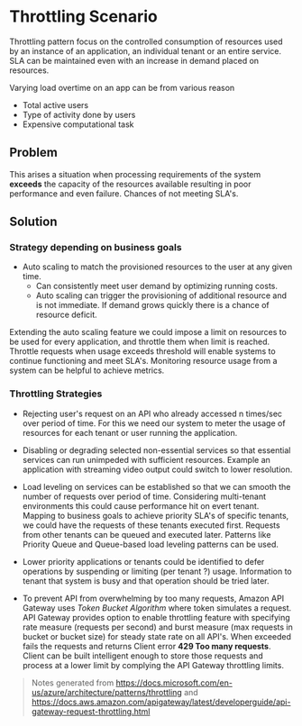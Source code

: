 # Throttling Scenario

Throttling pattern focus on the controlled consumption of resources used by an instance of an application, an individual tenant or an entire service. SLA can be maintained even with an increase in demand placed on resources.

Varying load overtime on an app can be from various reason

* Total active users
* Type of activity done by users
* Expensive computational task

## Problem

This arises a situation when processing requirements of the system **exceeds** the capacity of the resources available resulting in poor performance and even failure. Chances of not meeting SLA's.

## Solution

### Strategy depending on business goals

* Auto scaling to match the provisioned resources to the user at any given time.
    - Can consistently meet user demand by optimizing running costs.
    - Auto scaling can trigger the provisioning of additional resource and is not immediate. If demand grows quickly there is a chance of resource deficit.

Extending the auto scaling feature we could impose a limit on resources to be used for every application, and throttle them when limit is reached. Throttle requests when usage exceeds threshold will enable systems to continue functioning and meet SLA's. Monitoring resource usage from a system can be helpful to achieve metrics.

### Throttling Strategies

* Rejecting user's request on an API who already accessed n times/sec over period of time. For this we need our system to meter the usage of resources for each tenant or user running the application.

* Disabling or degrading selected non-essential services so that essential services can run unimpeded with sufficient resources. Example an application with streaming video output could switch to lower resolution.

* Load leveling on services can be established so that we can smooth the number of requests over period of time. Considering multi-tenant environments this could cause performance hit on evert tenant. Mapping to business goals to achieve priority SLA's of specific tenants, we could have the requests of these tenants executed first. Requests from other tenants can be queued and executed later. Patterns like Priority Queue and Queue-based load leveling patterns can be used.

* Lower priority applications or tenants could be identified to defer operations by suspending or limiting (per tenant ?) usage. Information to tenant that system is busy and that operation should be tried later.

* To prevent API from overwhelming by too many requests, Amazon API Gateway uses *Token Bucket Algorithm* where token simulates a request. API Gateway provides option to enable throttling feature with specifying rate measure (requests per second) and burst measure (max requests in bucket or bucket size) for steady state rate on all API's. When exceeded fails the requests and returns Client error **429 Too many requests**. Client can be built intelligent enough to store those requests and process at a lower limit by complying the API Gateway throttling limits. 

> Notes generated from https://docs.microsoft.com/en-us/azure/architecture/patterns/throttling and https://docs.aws.amazon.com/apigateway/latest/developerguide/api-gateway-request-throttling.html